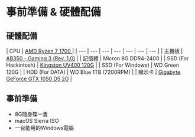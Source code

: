 # 事前準備 & 硬體配備

## 硬體配備

| CPU | [AMD Ryzen 7 1700 ](https://www.amd.com/zh-hant/products/cpu/amd-ryzen-7-1700) |
| --- | --- | --- | --- | --- | --- | --- |
| 主機板 | [AB350 - Gaming 3 \(Rev. 1.0\)](https://www.gigabyte.com/tw/Motherboard/GA-AB350-Gaming-3-rev-1x#kf) |
| 記憶體 | Micron 8G DDR4-2400 |
| SSD \(For Hackintosh\) | [Kingston UV400 120G](https://www.kingston.com/tw/ssd/consumer/suv400s3) |
| SSD \(For Windows\) | WD Green 120G |
| HDD \(For DATA\) | WD Blue 1TB \(7200RPM\) |
| 顯示卡 | [Gigabyte GeForce GTX 1050 D5 2G](https://www.gigabyte.com/tw/Graphics-Card/GV-N1050D5-2GD#kf) |

## 事前準備

* 8G隨身碟一隻
* macOS Sierra ISO
* 一台能用的Windows電腦



